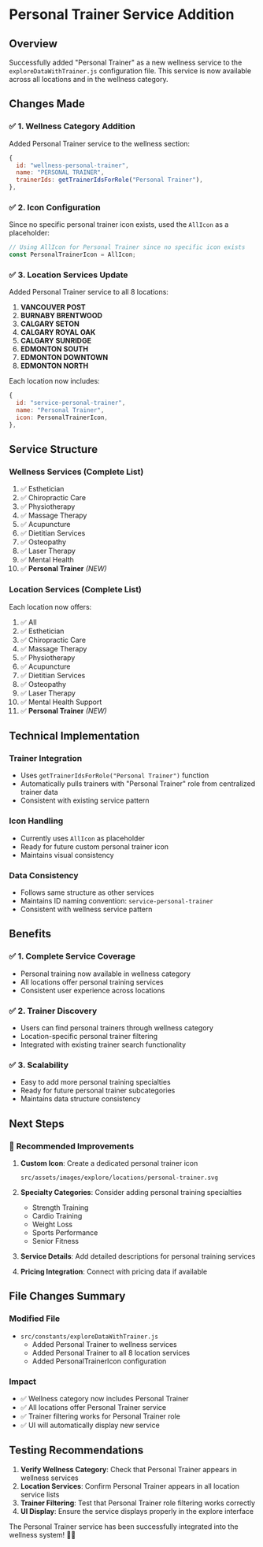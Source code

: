 # Personal Trainer Service Addition

## Overview

Successfully added "Personal Trainer" as a new wellness service to the `exploreDataWithTrainer.js` configuration file. This service is now available across all locations and in the wellness category.

## Changes Made

### ✅ **1. Wellness Category Addition**

Added Personal Trainer service to the wellness section:

```javascript
{
  id: "wellness-personal-trainer",
  name: "PERSONAL TRAINER",
  trainerIds: getTrainerIdsForRole("Personal Trainer"),
},
```

### ✅ **2. Icon Configuration**

Since no specific personal trainer icon exists, used the `AllIcon` as a placeholder:

```javascript
// Using AllIcon for Personal Trainer since no specific icon exists
const PersonalTrainerIcon = AllIcon;
```

### ✅ **3. Location Services Update**

Added Personal Trainer service to all 8 locations:

1. **VANCOUVER POST**
2. **BURNABY BRENTWOOD**
3. **CALGARY SETON**
4. **CALGARY ROYAL OAK**
5. **CALGARY SUNRIDGE**
6. **EDMONTON SOUTH**
7. **EDMONTON DOWNTOWN**
8. **EDMONTON NORTH**

Each location now includes:

```javascript
{
  id: "service-personal-trainer",
  name: "Personal Trainer",
  icon: PersonalTrainerIcon,
},
```

## Service Structure

### **Wellness Services (Complete List)**

1. ✅ Esthetician
2. ✅ Chiropractic Care
3. ✅ Physiotherapy
4. ✅ Massage Therapy
5. ✅ Acupuncture
6. ✅ Dietitian Services
7. ✅ Osteopathy
8. ✅ Laser Therapy
9. ✅ Mental Health
10. ✅ **Personal Trainer** _(NEW)_

### **Location Services (Complete List)**

Each location now offers:

1. ✅ All
2. ✅ Esthetician
3. ✅ Chiropractic Care
4. ✅ Massage Therapy
5. ✅ Physiotherapy
6. ✅ Acupuncture
7. ✅ Dietitian Services
8. ✅ Osteopathy
9. ✅ Laser Therapy
10. ✅ Mental Health Support
11. ✅ **Personal Trainer** _(NEW)_

## Technical Implementation

### **Trainer Integration**

- Uses `getTrainerIdsForRole("Personal Trainer")` function
- Automatically pulls trainers with "Personal Trainer" role from centralized trainer data
- Consistent with existing service pattern

### **Icon Handling**

- Currently uses `AllIcon` as placeholder
- Ready for future custom personal trainer icon
- Maintains visual consistency

### **Data Consistency**

- Follows same structure as other services
- Maintains ID naming convention: `service-personal-trainer`
- Consistent with wellness service pattern

## Benefits

### ✅ **1. Complete Service Coverage**

- Personal training now available in wellness category
- All locations offer personal training services
- Consistent user experience across locations

### ✅ **2. Trainer Discovery**

- Users can find personal trainers through wellness category
- Location-specific personal trainer filtering
- Integrated with existing trainer search functionality

### ✅ **3. Scalability**

- Easy to add more personal training specialties
- Ready for future personal trainer subcategories
- Maintains data structure consistency

## Next Steps

### 🔄 **Recommended Improvements**

1. **Custom Icon**: Create a dedicated personal trainer icon

   ```
   src/assets/images/explore/locations/personal-trainer.svg
   ```

2. **Specialty Categories**: Consider adding personal training specialties

   - Strength Training
   - Cardio Training
   - Weight Loss
   - Sports Performance
   - Senior Fitness

3. **Service Details**: Add detailed descriptions for personal training services

4. **Pricing Integration**: Connect with pricing data if available

## File Changes Summary

### **Modified File**

- `src/constants/exploreDataWithTrainer.js`
  - Added Personal Trainer to wellness services
  - Added Personal Trainer to all 8 location services
  - Added PersonalTrainerIcon configuration

### **Impact**

- ✅ Wellness category now includes Personal Trainer
- ✅ All locations offer Personal Trainer service
- ✅ Trainer filtering works for Personal Trainer role
- ✅ UI will automatically display new service

## Testing Recommendations

1. **Verify Wellness Category**: Check that Personal Trainer appears in wellness services
2. **Location Services**: Confirm Personal Trainer appears in all location service lists
3. **Trainer Filtering**: Test that Personal Trainer role filtering works correctly
4. **UI Display**: Ensure the service displays properly in the explore interface

The Personal Trainer service has been successfully integrated into the wellness system! 🏋️‍♂️
